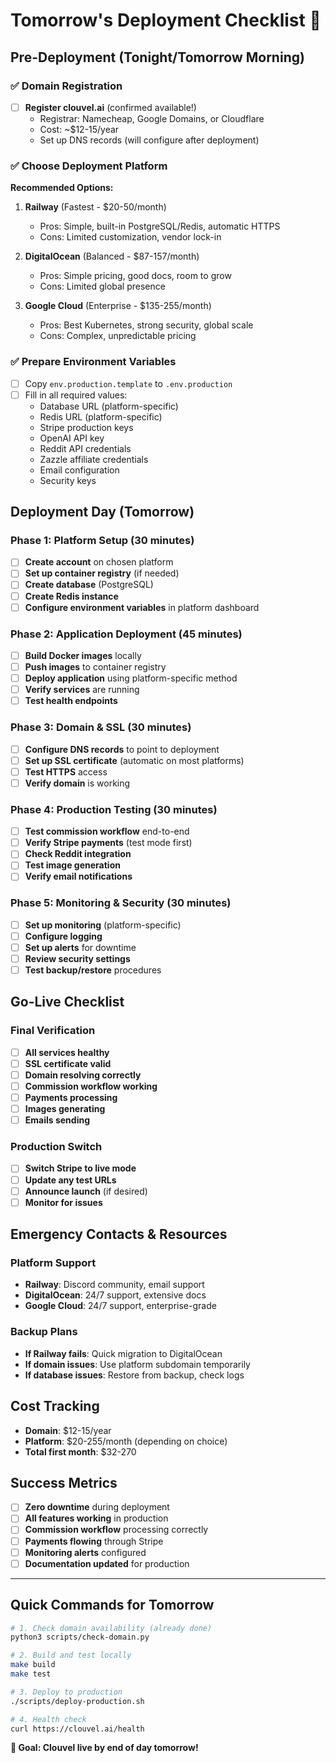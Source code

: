 # Tomorrow's Deployment Checklist 🚀

## Pre-Deployment (Tonight/Tomorrow Morning)

### ✅ Domain Registration
- [ ] **Register clouvel.ai** (confirmed available!)
  - Registrar: Namecheap, Google Domains, or Cloudflare
  - Cost: ~$12-15/year
  - Set up DNS records (will configure after deployment)

### ✅ Choose Deployment Platform
**Recommended Options:**
1. **Railway** (Fastest - $20-50/month)
   - Pros: Simple, built-in PostgreSQL/Redis, automatic HTTPS
   - Cons: Limited customization, vendor lock-in
   
2. **DigitalOcean** (Balanced - $87-157/month)
   - Pros: Simple pricing, good docs, room to grow
   - Cons: Limited global presence
   
3. **Google Cloud** (Enterprise - $135-255/month)
   - Pros: Best Kubernetes, strong security, global scale
   - Cons: Complex, unpredictable pricing

### ✅ Prepare Environment Variables
- [ ] Copy `env.production.template` to `.env.production`
- [ ] Fill in all required values:
  - Database URL (platform-specific)
  - Redis URL (platform-specific)
  - Stripe production keys
  - OpenAI API key
  - Reddit API credentials
  - Zazzle affiliate credentials
  - Email configuration
  - Security keys

## Deployment Day (Tomorrow)

### Phase 1: Platform Setup (30 minutes)
- [ ] **Create account** on chosen platform
- [ ] **Set up container registry** (if needed)
- [ ] **Create database** (PostgreSQL)
- [ ] **Create Redis instance**
- [ ] **Configure environment variables** in platform dashboard

### Phase 2: Application Deployment (45 minutes)
- [ ] **Build Docker images** locally
- [ ] **Push images** to container registry
- [ ] **Deploy application** using platform-specific method
- [ ] **Verify services** are running
- [ ] **Test health endpoints**

### Phase 3: Domain & SSL (30 minutes)
- [ ] **Configure DNS records** to point to deployment
- [ ] **Set up SSL certificate** (automatic on most platforms)
- [ ] **Test HTTPS** access
- [ ] **Verify domain** is working

### Phase 4: Production Testing (30 minutes)
- [ ] **Test commission workflow** end-to-end
- [ ] **Verify Stripe payments** (test mode first)
- [ ] **Check Reddit integration**
- [ ] **Test image generation**
- [ ] **Verify email notifications**

### Phase 5: Monitoring & Security (30 minutes)
- [ ] **Set up monitoring** (platform-specific)
- [ ] **Configure logging**
- [ ] **Set up alerts** for downtime
- [ ] **Review security settings**
- [ ] **Test backup/restore** procedures

## Go-Live Checklist

### Final Verification
- [ ] **All services healthy**
- [ ] **SSL certificate valid**
- [ ] **Domain resolving correctly**
- [ ] **Commission workflow working**
- [ ] **Payments processing**
- [ ] **Images generating**
- [ ] **Emails sending**

### Production Switch
- [ ] **Switch Stripe to live mode**
- [ ] **Update any test URLs**
- [ ] **Announce launch** (if desired)
- [ ] **Monitor for issues**

## Emergency Contacts & Resources

### Platform Support
- **Railway**: Discord community, email support
- **DigitalOcean**: 24/7 support, extensive docs
- **Google Cloud**: 24/7 support, enterprise-grade

### Backup Plans
- **If Railway fails**: Quick migration to DigitalOcean
- **If domain issues**: Use platform subdomain temporarily
- **If database issues**: Restore from backup, check logs

## Cost Tracking
- **Domain**: $12-15/year
- **Platform**: $20-255/month (depending on choice)
- **Total first month**: $32-270

## Success Metrics
- [ ] **Zero downtime** during deployment
- [ ] **All features working** in production
- [ ] **Commission workflow** processing correctly
- [ ] **Payments flowing** through Stripe
- [ ] **Monitoring alerts** configured
- [ ] **Documentation updated** for production

---

## Quick Commands for Tomorrow

```bash
# 1. Check domain availability (already done)
python3 scripts/check-domain.py

# 2. Build and test locally
make build
make test

# 3. Deploy to production
./scripts/deploy-production.sh

# 4. Health check
curl https://clouvel.ai/health
```

**🎯 Goal: Clouvel live by end of day tomorrow!** 